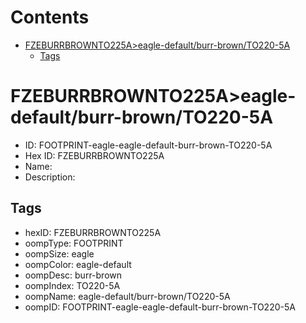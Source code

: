 



Contents
========

* [FZEBURRBROWNTO225A>eagle-default/burr-brown/TO220-5A](#fzeburrbrownto225aeagle-defaultburr-brownto220-5a)
	* [Tags](#tags)

# FZEBURRBROWNTO225A>eagle-default/burr-brown/TO220-5A

- ID: FOOTPRINT-eagle-eagle-default-burr-brown-TO220-5A
- Hex ID: FZEBURRBROWNTO225A
- Name: 
- Description: 

## Tags

- hexID: FZEBURRBROWNTO225A
- oompType: FOOTPRINT
- oompSize: eagle
- oompColor: eagle-default
- oompDesc: burr-brown
- oompIndex: TO220-5A
- oompName: eagle-default/burr-brown/TO220-5A
- oompID: FOOTPRINT-eagle-eagle-default-burr-brown-TO220-5A
